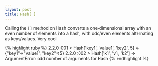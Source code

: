 ```yaml
---
layout: post
title: Hash[ ]
---
```


Calling the <code>[]</code> method on Hash converts a one-dimensional array with an even number of elements into a hash, with odd/even elements alternating as keys/values. Very cool 

{% highlight ruby %}
2.2.0 :001 > Hash['key1', 'value1', 'key2', 5]
 => {"key1"=>"value1", "key2"=>5}
2.2.0 :002 > Hash['k1', 'v1', 'k2']
 => ArgumentError: odd number of arguments for Hash
{% endhighlight %}

